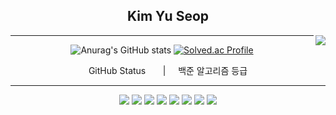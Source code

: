 <div align = "center">

## Kim Yu Seop
  
<img align="right" src= "https://hits.seeyoufarm.com/api/count/incr/badge.svg?url=https%3A%2F%2Fgithub.com%2FMontag-Yuseop&count_bg=%2379C83D&title_bg=%23555555&icon=teamspeak.svg&icon_color=%23E7E7E7&title=hits&edge_flat=false)](https://hits.seeyoufarm.com)" />

  <hr/>
  
![Anurag's GitHub stats](https://github-readme-stats.vercel.app/api?username=Montag-Yuseop&show_icons=true&theme=dark)
[![Solved.ac Profile](http://mazassumnida.wtf/api/v2/generate_badge?boj=dbtjq1592000)](https://solved.ac/dbtjq1592000/)

GitHub Status &nbsp;&nbsp;&nbsp;&nbsp;&nbsp; | &nbsp;&nbsp;&nbsp; 백준 알고리즘 등급


  <hr/>
  
  <img src="https://img.shields.io/badge/java-007396?style=for-the-badge&logo=java&logoColor=white">
  <img src="https://img.shields.io/badge/mysql-4479A1?style=for-the-badge&logo=mysql&logoColor=white">
  <img src="https://img.shields.io/badge/vue.js-4FC08D?style=for-the-badge&logo=vue.js&logoColor=white">
  <img src="https://img.shields.io/badge/node.js-339933?style=for-the-badge&logo=Node.js&logoColor=white">
  <img src="https://img.shields.io/badge/spring-6DB33F?style=for-the-badge&logo=spring&logoColor=white">
  <img src="https://img.shields.io/badge/springboot-6DB33F?style=for-the-badge&logo=springboot&logoColor=white">
  <img src="https://img.shields.io/badge/springboot-6DB33F?style=for-the-badge&logo=springboot&logoColor=white">
  <img src="https://img.shields.io/badge/flutter-2302569B?style=for-the-badge&logo=Flutter&logoColor=%2302569B">

</div>
